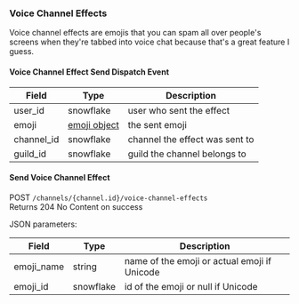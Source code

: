 ### Voice Channel Effects

Voice channel effects are emojis that you can spam all over people's screens when they're tabbed into voice chat because that's a great feature I guess.

#### Voice Channel Effect Send Dispatch Event

| Field      | Type                                                                | Description                    |
|------------|---------------------------------------------------------------------|--------------------------------|
| user_id    | snowflake                                                           | user who sent the effect       |
| emoji      | [emoji object](https://discord.com/developers/docs/resources/emoji) | the sent emoji                 |
| channel_id | snowflake                                                           | channel the effect was sent to |
| guild_id   | snowflake                                                           | guild the channel belongs to   |


#### Send Voice Channel Effect

POST `/channels/{channel.id}/voice-channel-effects`<br>
Returns 204 No Content on success

JSON parameters:

| Field      | Type      | Description                                  |
|------------|-----------|----------------------------------------------|
| emoji_name | string    | name of the emoji or actual emoji if Unicode |
| emoji_id   | snowflake | id of the emoji or null if Unicode           |
